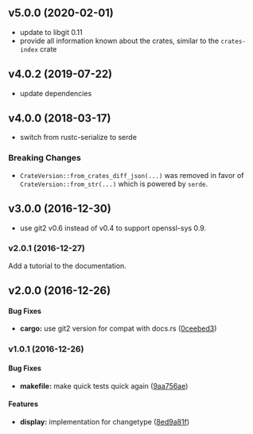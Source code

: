<a name="v5.0.2"></a>
## v5.0.0 (2020-02-01)

* update to libgit 0.11
* provide all information known about the crates, similar to the `crates-index` crate

<a name="v4.0.2"></a>
## v4.0.2 (2019-07-22)

* update dependencies

<a name="v4.0.0"></a>
## v4.0.0 (2018-03-17)

* switch from rustc-serialize to serde

### Breaking Changes

* `CrateVersion::from_crates_diff_json(...)` was removed in favor of `CrateVersion::from_str(...)`
  which is powered by `serde`.

<a name="v3.0.0"></a>
## v3.0.0 (2016-12-30)

* use git2 v0.6 instead of v0.4 to support openssl-sys 0.9.


<a name="v2.0.1"></a>
### v2.0.1 (2016-12-27)

Add a tutorial to the documentation.


<a name="v2.0.0"></a>
## v2.0.0 (2016-12-26)


#### Bug Fixes

* **cargo:**  use git2 version for compat with docs.rs ([0ceebed3](https://github.com/Byron/crates-index-diff-rs/commit/0ceebed3d70c4482b5d09ffa1f9af5fea2bf7cd7))



<a name="v1.0.1"></a>
### v1.0.1 (2016-12-26)


#### Bug Fixes

* **makefile:**  make quick tests quick again ([9aa756ae](https://github.com/Byron/crates-index-diff-rs/commit/9aa756ae534e78fc1c9148a0f6eda27ff07350b5))

#### Features

* **display:**  implementation for changetype ([8ed9a81f](https://github.com/Byron/crates-index-diff-rs/commit/8ed9a81f0a84c43944f29f8407554303d84f7248))



